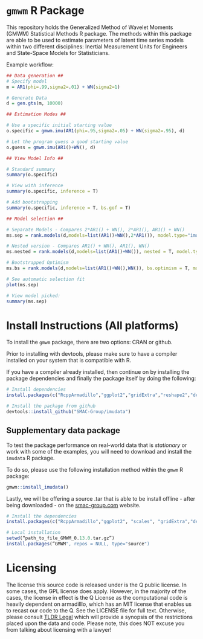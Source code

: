 # `gmwm` R Package
This repository holds the Generalized Method of Wavelet Moments (GMWM) Statistical Methods R package. The methods within this package are able to be used to estimate parameters of latent time series models within two different disciplines: Inertial Measurement Units for Engineers and State-Space Models for Statisticians.

Example workflow:
```r
## Data generation ##
# Specify model
m = AR1(phi=.99,sigma2=.01) + WN(sigma2=1)

# Generate Data
d = gen.gts(m, 10000)

## Estimation Modes ##

# Use a specific initial starting value
o.specific = gmwm.imu(AR1(phi=.95,sigma2=.05) + WN(sigma2=.95), d)

# Let the program guess a good starting value
o.guess = gmwm.imu(AR1()+WN(), d)

## View Model Info ##

# Standard summary
summary(o.specific)

# View with inference
summary(o.specific, inference = T)

# Add bootstrapping
summary(o.specific, inference = T, bs.gof = T)

## Model selection ##

# Separate Models - Compares 2*AR1() + WN(), 2*AR1(), AR1() + WN()
ms.sep = rank.models(d,models=list(AR1()+WN(),2*AR1()), model.type="imu")

# Nested version - Compares AR1() + WN(), AR1(), WN()
ms.nested = rank.models(d,models=list(AR1()+WN()), nested = T, model.type="imu")

# Bootstrapped Optimism
ms.bs = rank.models(d,models=list(AR1()+WN(),WN()), bs.optimism = T, model.type="imu")

# See automatic selection fit
plot(ms.sep)

# View model picked:
summary(ms.sep)
```

# Install Instructions (All platforms)
To install the `gmwm` package, there are two options: CRAN or github.

Prior to installing with devtools, please make sure to have a compiler installed on your system that is compatible with R.

If you have a compiler already installed, then continue on by installing the package dependencies and finally the package itself by doing the following: 

```r
# Install dependencies
install.packages(c("RcppArmadillo","ggplot2","gridExtra","reshape2","devtools"))

# Install the package from github
devtools::install_github("SMAC-Group/imudata")
```

## Supplementary data package

To test the package performance on real-world data that is *stationary* or work with some of the examples, you will need to download and install the `imudata` R package.

To do so, please use the following installation method within the `gmwm` R package:

```r
gmwm::install_imudata()
```

Lastly, we will be offering a source .tar that is able to be install offline - after being downloaded - on the [smac-group.com](http://www.smac-group.com) website.

```r
# Install the dependencies
install.packages(c("RcppArmadillo","ggplot2", "scales", "gridExtra","devtools"))

# Local installation
setwd(“path_to_file_GMWM_0.13.0.tar.gz”)
install.packages(“GMWM", repos = NULL, type="source")
```

# Licensing
The license this source code is released under is the Q public license. In some cases, the GPL license does apply. However, in the majority of the cases, the license in effect is the Q License as the computational code is heavily dependent on armadilllo, which has an MIT license that enables us to recast our code to the Q. See the LICENSE file for full text. Otherwise, please consult [TLDR Legal](https://tldrlegal.com/license/q-public-license-1.0-%28qpl-1.0%29) which will provide a synopsis of the restrictions placed upon the data and code. Please note, this does NOT excuse you from talking about licensing with a lawyer!
